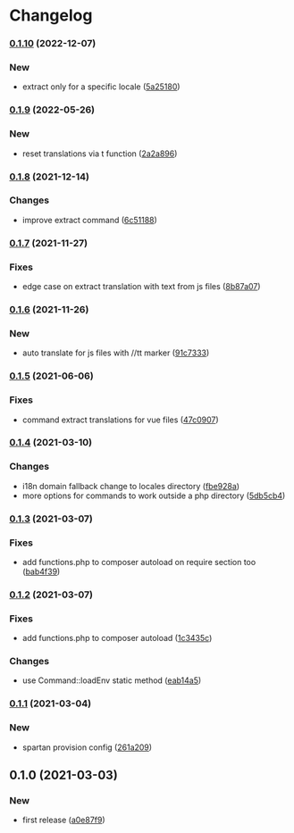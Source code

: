# Changelog
### [0.1.10](https://github.com/spartan/i18n/compare/v0.1.9...v0.1.10) (2022-12-07)


### New

* extract only for a specific locale ([5a25180](https://github.com/spartan/i18n/commit/5a25180aac709aeab93f7b8ed6716afb8c5dc954))

### [0.1.9](https://github.com/spartan/i18n/compare/v0.1.8...v0.1.9) (2022-05-26)


### New

* reset translations via t function ([2a2a896](https://github.com/spartan/i18n/commit/2a2a89639526e699bb1854d83117e83b26b636a7))

### [0.1.8](https://github.com/spartan/i18n/compare/v0.1.7...v0.1.8) (2021-12-14)


### Changes

* improve extract command ([6c51188](https://github.com/spartan/i18n/commit/6c51188239d5210d436c598e2cdd5602cced4426))

### [0.1.7](https://github.com/spartan/i18n/compare/v0.1.6...v0.1.7) (2021-11-27)


### Fixes

* edge case on extract translation with text from js files ([8b87a07](https://github.com/spartan/i18n/commit/8b87a076401cd3eed85427b23caa60759cddbd07))

### [0.1.6](https://github.com/spartan/i18n/compare/v0.1.5...v0.1.6) (2021-11-26)


### New

* auto translate for js files with //tt marker ([91c7333](https://github.com/spartan/i18n/commit/91c7333ad1f9ba4dffe5ecd12a04abdaba8b2837))

### [0.1.5](https://github.com/spartan/i18n/compare/v0.1.4...v0.1.5) (2021-06-06)


### Fixes

* command extract translations for vue files ([47c0907](https://github.com/spartan/i18n/commit/47c09075ec57b524fd14ab80d276684071d28fb5))

### [0.1.4](https://github.com/spartan/i18n/compare/v0.1.3...v0.1.4) (2021-03-10)


### Changes

* i18n domain fallback change to locales directory ([fbe928a](https://github.com/spartan/i18n/commit/fbe928a6a975e6c7fd0bc39d940dfcaa07021237))
* more options for commands to work outside a php directory ([5db5cb4](https://github.com/spartan/i18n/commit/5db5cb473dea4f33b97193aaf3d26dd9415aff69))

### [0.1.3](https://github.com/spartan/i18n/compare/v0.1.2...v0.1.3) (2021-03-07)


### Fixes

* add functions.php to composer autoload on require section too ([bab4f39](https://github.com/spartan/i18n/commit/bab4f3940a71c456b80fcc4c05184e0efa595487))

### [0.1.2](https://github.com/spartan/i18n/compare/v0.1.1...v0.1.2) (2021-03-07)


### Fixes

* add functions.php to composer autoload ([1c3435c](https://github.com/spartan/i18n/commit/1c3435cb820c6b3f944b27899d4d7f7a612f811d))


### Changes

* use Command::loadEnv static method ([eab14a5](https://github.com/spartan/i18n/commit/eab14a50e288f14bc40ef6098af1f91ebc054c3d))

### [0.1.1](https://github.com/spartan/i18n/compare/v0.1.0...v0.1.1) (2021-03-04)


### New

* spartan provision config ([261a209](https://github.com/spartan/i18n/commit/261a2095c3b8654626325a3c45613cebb09a64c9))

## 0.1.0 (2021-03-03)


### New

* first release ([a0e87f9](https://github.com/spartan/i18n/commit/a0e87f90be7ba8cb9d2b385ac5fec9ab96f5d2be))
